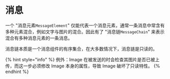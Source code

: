 # 消息

一个 "消息元素`MessageElement`" 仅能代表一个消息元素，通常一条消息中常含有多种元素混合，例如文字与图片的混合。因此有了 "消息链`MessageChain`" 来表示混合有多种消息元素的一条消息。

消息链本质是一个消息组件的有序集合，在大多数情况下，消息链是只读的。

{% hint style="info" %} 
例外：Image 在被发送的时会检查其图片是否已被上传，而这一步必须修改 Image 本身的属性，导致 Image 破坏了只读特性。
{% endhint %}